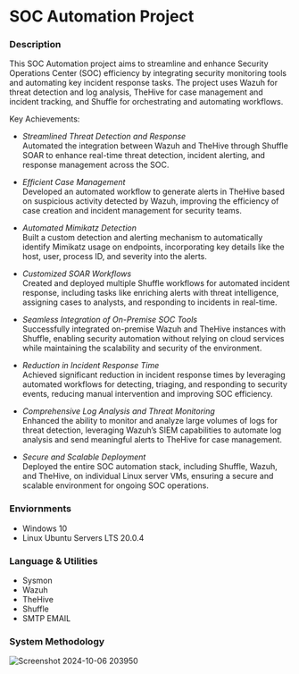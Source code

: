 # SOC Automation Project

### Description
This SOC Automation project aims to streamline and enhance Security Operations Center (SOC) efficiency by integrating security monitoring tools and automating key incident response tasks. The project uses Wazuh for threat detection and log analysis, TheHive for case management and incident tracking, and Shuffle for orchestrating and automating workflows.

Key Achievements:
- *Streamlined Threat Detection and Response*<br>
  Automated the integration between Wazuh and TheHive through Shuffle SOAR to enhance real-time threat detection, incident alerting, and response management across the SOC.

- *Efficient Case Management*<br>
  Developed an automated workflow to generate alerts in TheHive based on suspicious activity detected by Wazuh, improving the efficiency of case creation and incident management for security teams.

- *Automated Mimikatz Detection*<br>
  Built a custom detection and alerting mechanism to automatically identify Mimikatz usage on endpoints, incorporating key details like the host, user, process ID, and severity into the alerts.

- *Customized SOAR Workflows*<br>
  Created and deployed multiple Shuffle workflows for automated incident response, including tasks like enriching alerts with threat intelligence, assigning cases to analysts, and responding to incidents in real-time.

- *Seamless Integration of On-Premise SOC Tools*<br>
  Successfully integrated on-premise Wazuh and TheHive instances with Shuffle, enabling security automation without relying on cloud services while maintaining the scalability and security of the environment.

- *Reduction in Incident Response Time*<br>
  Achieved significant reduction in incident response times by leveraging automated workflows for detecting, triaging, and responding to security events, reducing manual intervention and improving SOC efficiency.

- *Comprehensive Log Analysis and Threat Monitoring*<br>
  Enhanced the ability to monitor and analyze large volumes of logs for threat detection, leveraging Wazuh’s SIEM capabilities to automate log analysis and send meaningful alerts to TheHive for case management.

- *Secure and Scalable Deployment*<br>
  Deployed the entire SOC automation stack, including Shuffle, Wazuh, and TheHive, on individual Linux server VMs, ensuring a secure and scalable environment for ongoing SOC operations.

### Enviornments
- Windows 10
- Linux Ubuntu Servers LTS 20.0.4

### Language & Utilities
- Sysmon
- Wazuh
- TheHive
- Shuffle
- SMTP EMAIL

### System Methodology

![Screenshot 2024-10-06 203950](https://github.com/user-attachments/assets/1cfead1b-4bdc-445c-a9d0-3e9f9abb2fb8)

